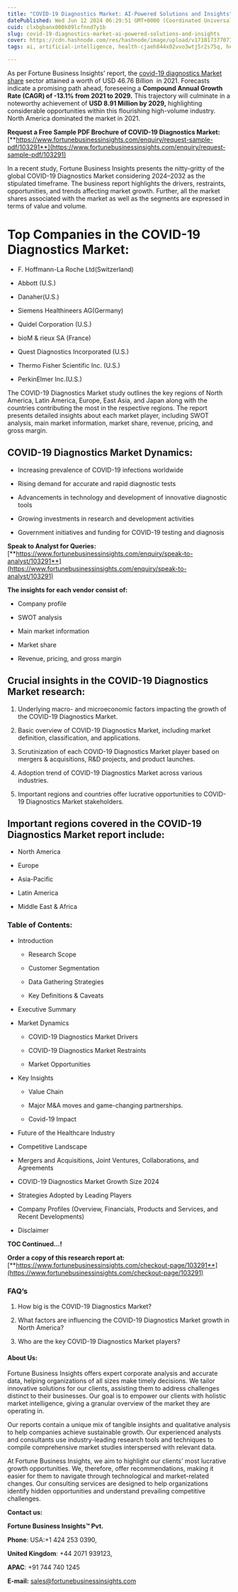 ```yaml
---
title: "COVID-19 Diagnostics Market: AI-Powered Solutions and Insights"
datePublished: Wed Jun 12 2024 06:29:51 GMT+0000 (Coordinated Universal Time)
cuid: clxbgbanx000k09lcfnnd7y1b
slug: covid-19-diagnostics-market-ai-powered-solutions-and-insights
cover: https://cdn.hashnode.com/res/hashnode/image/upload/v1718173770730/2dabc8c7-4344-43af-bc11-a1e00ef7c258.png
tags: ai, artificial-intelligence, health-cjaeh844x02vvo3wtj5r2s75q, healthcare, covid-19-diagnostics-market

---
```


As per Fortune Business Insights’ report, the [covid-19 diagnostics Market share](https://www.fortunebusinessinsights.com/covid-19-diagnostics-market-103291) sector attained a worth of USD 46.76 Billion  in 2021. Forecasts indicate a promising path ahead, foreseeing a **Compound Annual Growth Rate (CAGR) of -13.1% from 2021 to 2029.** This trajectory will culminate in a noteworthy achievement of **USD 8.91 Million by 2029,** highlighting considerable opportunities within this flourishing high-volume industry. North America dominated the market in 2021.

**Request a Free Sample PDF Brochure of COVID-19 Diagnostics Market:** [**https://www.fortunebusinessinsights.com/enquiry/request-sample-pdf/103291**](https://www.fortunebusinessinsights.com/enquiry/request-sample-pdf/103291)

In a recent study, Fortune Business Insights presents the nitty-gritty of the global COVID-19 Diagnostics Market considering 2024–2032 as the stipulated timeframe. The business report highlights the drivers, restraints, opportunities, and trends affecting market growth. Further, all the market shares associated with the market as well as the segments are expressed in terms of value and volume.

# **Top Companies in the COVID-19 Diagnostics Market:**

* F. Hoffmann-La Roche Ltd(Switzerland)
    
* Abbott (U.S.)
    
* Danaher(U.S.)
    
* Siemens Healthineers AG(Germany)
    
* Quidel Corporation (U.S.)
    
* bioM & rieux SA (France)
    
* Quest Diagnostics Incorporated (U.S.)
    
* Thermo Fisher Scientific Inc. (U.S.)
    
* PerkinElmer Inc.(U.S.)
    

The COVID-19 Diagnostics Market study outlines the key regions of North America, Latin America, Europe, East Asia, and Japan along with the countries contributing the most in the respective regions. The report presents detailed insights about each market player, including SWOT analysis, main market information, market share, revenue, pricing, and gross margin.

## COVID-19 Diagnostics Market **Dynamics**:

* Increasing prevalence of COVID-19 infections worldwide
    
* Rising demand for accurate and rapid diagnostic tests
    
* Advancements in technology and development of innovative diagnostic tools
    
* Growing investments in research and development activities
    
* Government initiatives and funding for COVID-19 testing and diagnosis
    

**Speak to Analyst for Queries:** [**https://www.fortunebusinessinsights.com/enquiry/speak-to-analyst/103291**](https://www.fortunebusinessinsights.com/enquiry/speak-to-analyst/103291)

**The insights for each vendor consist of:**

* Company profile
    
* SWOT analysis
    
* Main market information
    
* Market share
    
* Revenue, pricing, and gross margin
    

## **Crucial insights in the COVID-19 Diagnostics Market research:**

1. Underlying macro- and microeconomic factors impacting the growth of the COVID-19 Diagnostics Market.
    
2. Basic overview of COVID-19 Diagnostics Market, including market definition, classification, and applications.
    
3. Scrutinization of each COVID-19 Diagnostics Market player based on mergers & acquisitions, R&D projects, and product launches.
    
4. Adoption trend of COVID-19 Diagnostics Market across various industries.
    
5. Important regions and countries offer lucrative opportunities to COVID-19 Diagnostics Market stakeholders.
    

## **Important regions covered in the COVID-19 Diagnostics Market report include:**

* North America
    
* Europe
    
* Asia-Pacific
    
* Latin America
    
* Middle East & Africa
    

### **Table of Contents:**

* Introduction
    
    * Research Scope
        
    * Customer Segmentation
        
    * Data Gathering Strategies
        
    * Key Definitions & Caveats
        
* Executive Summary
    
* Market Dynamics
    
    * COVID-19 Diagnostics Market Drivers
        
    * COVID-19 Diagnostics Market Restraints
        
    * Market Opportunities
        
* Key Insights
    
    * Value Chain
        
    * Major M&A moves and game-changing partnerships.
        
    * Covid-19 Impact
        
* Future of the Healthcare Industry
    
* Competitive Landscape
    
* Mergers and Acquisitions, Joint Ventures, Collaborations, and Agreements
    
* COVID-19 Diagnostics Market Growth Size 2024
    
* Strategies Adopted by Leading Players
    
* Company Profiles (Overview, Financials, Products and Services, and Recent Developments)
    
* Disclaimer
    

**TOC Continued…!**

**Order a copy of this research report at:** [**https://www.fortunebusinessinsights.com/checkout-page/103291**](https://www.fortunebusinessinsights.com/checkout-page/103291)

### **FAQ’s**

1. How big is the COVID-19 Diagnostics Market?
    
2. What factors are influencing the COVID-19 Diagnostics Market growth in North America?
    
3. Who are the key COVID-19 Diagnostics Market players?
    

#### **About Us:**

Fortune Business Insights offers expert corporate analysis and accurate data, helping organizations of all sizes make timely decisions. We tailor innovative solutions for our clients, assisting them to address challenges distinct to their businesses. Our goal is to empower our clients with holistic market intelligence, giving a granular overview of the market they are operating in.

Our reports contain a unique mix of tangible insights and qualitative analysis to help companies achieve sustainable growth. Our experienced analysts and consultants use industry-leading research tools and techniques to compile comprehensive market studies interspersed with relevant data.

At Fortune Business Insights, we aim to highlight our clients' most lucrative growth opportunities. We, therefore, offer recommendations, making it easier for them to navigate through technological and market-related changes. Our consulting services are designed to help organizations identify hidden opportunities and understand prevailing competitive challenges.

**Contact us:**

**Fortune Business Insights™ Pvt.**

**Phone**: USA:+1 424 253 0390,

**United Kingdom**: +44 2071 939123,

**APAC**: +91 744 740 1245

**E-mail:** [sales@fortunebusinessinsights.com](mailto:sales@fortunebusinessinsights.com)